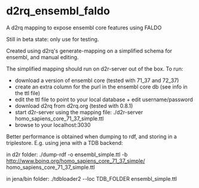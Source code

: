 d2rq_ensembl_faldo
==================

A d2rq mapping to expose ensembl core features using FALDO 

Still in beta state: only use for testing.

Created using d2rq's generate-mapping on a simplified schema for ensembl,
and manual editing.

The simplified mapping should run on d2r-server out of the box. To run:
* download a version of ensembl core (tested with 71_37 and 72_37)
* create an extra column for the purl in the ensembl core db (see info in the ttl file)
* edit the ttl file to point to your local database + edit username/password
* download d2rq from d2rq.org (tested with 0.8.1)
* start d2r-server using the mapping file: ./d2r-server homo_sapiens_core_71_37_simple.ttl
* browse to your localhost:3030

Better performance is obtained when dumping to rdf, and storing in a triplestore. E.g. using jena with a TDB backend:

in d2r folder:
./dump-rdf -o ensembl_simple.ttl -b http://www.boinq.org/homo_sapiens_core_71_37_simple/ homo_sapiens_core_71_37_simple.ttl

in jena/bin folder:
./tdbloader2 --loc TDB_FOLDER ensembl_simple.ttl
